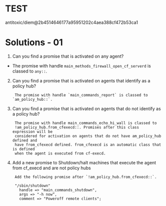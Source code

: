 # TEST #
antitoxic/diem@2b4514646177a95951202c4aea388cf472b53ca1

# Solutions - 01

1. Can you find a promise that is activated on any agent?

  * The promise with handle `main_methods_firewall_open_cf_serverd` is
    classed to `any::`.

2. Can you find a promise that is activated on agents that identify as a policy
hub?

        The promise with handle `main_commands_report` is classed to `am_policy_hub::`.

3. Can you find a promise that is activated on agents that do not identify as a
policy hub?

        The promise with handle main_commands_echo_hi_wall is classed to
        !am_policy_hub.from_cfexecd::. Promises after this class expression will be
        considered for activation on agents that do not have am_policy_hub defined and
        have from_cfexecd defined. from_cfexecd is an automatic class that is defined
        when the agent is executed from cf-execd.

4. Add a new promise to Shutdown/halt machines that execute the agent from
cf_execd and are not policy hubs

        Add the following promise after `!am_policy_hub.from_cfexecd::`.

        "/sbin/shutdown"
          handle => "main_commands_shutdown",
          args => "-h now",
          comment => "Poweroff remote clients";

